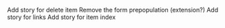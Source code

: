 Add story for delete item
Remove the form prepopulation (extension?)
Add story for links
Add story for item index
